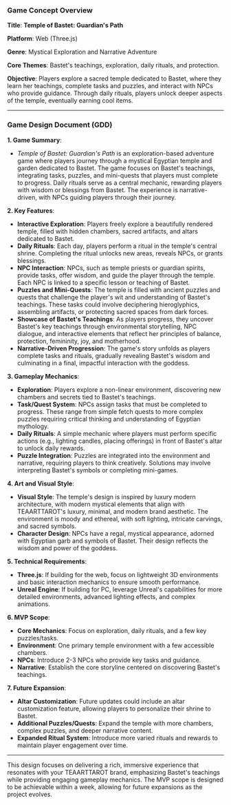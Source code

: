 ### **Game Concept Overview**

**Title**: **Temple of Bastet: Guardian's Path**

**Platform**: Web (Three.js)

**Genre**: Mystical Exploration and Narrative Adventure

**Core Themes**: Bastet's teachings, exploration, daily rituals, and protection.

**Objective**: Players explore a sacred temple dedicated to Bastet, where they learn her teachings, complete tasks and puzzles, and interact with NPCs who provide guidance. Through daily rituals, players unlock deeper aspects of the temple, eventually earning cool items.

---

### **Game Design Document (GDD)**

**1. Game Summary**:
- *Temple of Bastet: Guardian's Path* is an exploration-based adventure game where players journey through a mystical Egyptian temple and garden dedicated to Bastet. The game focuses on Bastet's teachings, integrating tasks, puzzles, and mini-quests that players must complete to progress. Daily rituals serve as a central mechanic, rewarding players with wisdom or blessings from Bastet. The experience is narrative-driven, with NPCs guiding players through their journey.

**2. Key Features**:
- **Interactive Exploration**: Players freely explore a beautifully rendered temple, filled with hidden chambers, sacred artifacts, and altars dedicated to Bastet. 
- **Daily Rituals**: Each day, players perform a ritual in the temple's central shrine. Completing the ritual unlocks new areas, reveals NPCs, or grants blessings.
- **NPC Interaction**: NPCs, such as temple priests or guardian spirits, provide tasks, offer wisdom, and guide the player through the temple. Each NPC is linked to a specific lesson or teaching of Bastet.
- **Puzzles and Mini-Quests**: The temple is filled with ancient puzzles and quests that challenge the player's wit and understanding of Bastet's teachings. These tasks could involve deciphering hieroglyphics, assembling artifacts, or protecting sacred spaces from dark forces.
- **Showcase of Bastet's Teachings**: As players progress, they uncover Bastet's key teachings through environmental storytelling, NPC dialogue, and interactive elements that reflect her principles of balance, protection, femininity, joy, and motherhood.
- **Narrative-Driven Progression**: The game's story unfolds as players complete tasks and rituals, gradually revealing Bastet's wisdom and culminating in a final, impactful interaction with the goddess.

**3. Gameplay Mechanics**:
- **Exploration**: Players explore a non-linear environment, discovering new chambers and secrets tied to Bastet's teachings.
- **Task/Quest System**: NPCs assign tasks that must be completed to progress. These range from simple fetch quests to more complex puzzles requiring critical thinking and understanding of Egyptian mythology.
- **Daily Rituals**: A simple mechanic where players must perform specific actions (e.g., lighting candles, placing offerings) in front of Bastet's altar to unlock daily rewards.
- **Puzzle Integration**: Puzzles are integrated into the environment and narrative, requiring players to think creatively. Solutions may involve interpreting Bastet's symbols or completing mini-games.

**4. Art and Visual Style**:
- **Visual Style**: The temple's design is inspired by luxury modern architecture, with modern mystical elements that align with TEAARTTAROT's luxury, minimal, and modern brand aesthetic. The environment is moody and ethereal, with soft lighting, intricate carvings, and sacred symbols.
- **Character Design**: NPCs have a regal, mystical appearance, adorned with Egyptian garb and symbols of Bastet. Their design reflects the wisdom and power of the goddess.

**5. Technical Requirements**:
- **Three.js**: If building for the web, focus on lightweight 3D environments and basic interaction mechanics to ensure smooth performance.
- **Unreal Engine**: If building for PC, leverage Unreal's capabilities for more detailed environments, advanced lighting effects, and complex animations.

**6. MVP Scope**:
- **Core Mechanics**: Focus on exploration, daily rituals, and a few key puzzles/tasks.
- **Environment**: One primary temple environment with a few accessible chambers.
- **NPCs**: Introduce 2-3 NPCs who provide key tasks and guidance.
- **Narrative**: Establish the core storyline centered on discovering Bastet's teachings.

**7. Future Expansion**:
- **Altar Customization**: Future updates could include an altar customization feature, allowing players to personalize their shrine to Bastet.
- **Additional Puzzles/Quests**: Expand the temple with more chambers, complex puzzles, and deeper narrative content.
- **Expanded Ritual System**: Introduce more varied rituals and rewards to maintain player engagement over time.

---

This design focuses on delivering a rich, immersive experience that resonates with your TEAARTTAROT brand, emphasizing Bastet's teachings while providing engaging gameplay mechanics. The MVP scope is designed to be achievable within a week, allowing for future expansions as the project evolves.